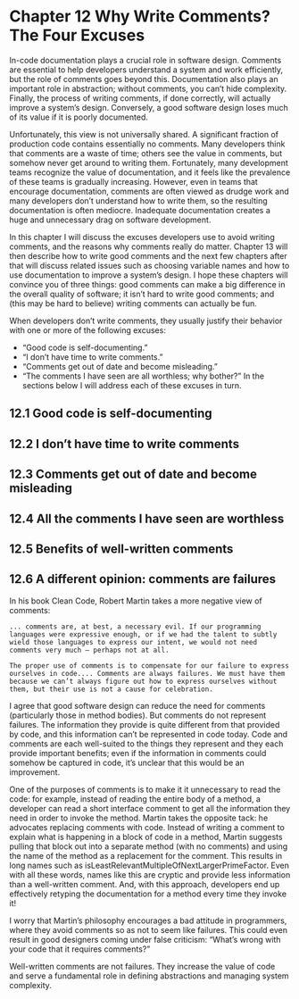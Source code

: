 # Chapter 12 Why Write Comments? The Four Excuses

In-code documentation plays a crucial role in software design. Comments are essential to help developers understand a system and work efficiently, but the role of comments goes beyond this. Documentation also plays an important role in abstraction; without comments, you can’t hide complexity. Finally, the process of writing comments, if done correctly, will actually improve a system’s design. Conversely, a good software design loses much of its value if it is poorly documented.

Unfortunately, this view is not universally shared. A significant fraction of production code contains essentially no comments. Many developers think that comments are a waste of time; others see the value in comments, but somehow never get around to writing them. Fortunately, many development teams recognize the value of documentation, and it feels like the prevalence of these teams is gradually increasing. However, even in teams that encourage documentation, comments are often viewed as drudge work and many developers don’t understand how to write them, so the resulting documentation is often mediocre. Inadequate documentation creates a huge and unnecessary drag on software development.

In this chapter I will discuss the excuses developers use to avoid writing comments, and the reasons why comments really do matter. Chapter 13 will then describe how to write good comments and the next few chapters after that will discuss related issues such as choosing variable names and how to use documentation to improve a system’s design. I hope these chapters will convince you of three things: good comments can make a big difference in the overall quality of software; it isn’t hard to write good comments; and (this may be hard to believe) writing comments can actually be fun.

When developers don’t write comments, they usually justify their behavior with one or more of the following excuses:

- “Good code is self-documenting.”
- “I don’t have time to write comments.”
- “Comments get out of date and become misleading.”
- “The comments I have seen are all worthless; why bother?” In the sections below I will address each of these excuses in turn.

## 12.1 Good code is self-documenting

## 12.2 I don’t have time to write comments

## 12.3 Comments get out of date and become misleading

## 12.4 All the comments I have seen are worthless

## 12.5 Benefits of well-written comments

## 12.6 A different opinion: comments are failures

In his book Clean Code, Robert Martin takes a more negative view of comments:

    ... comments are, at best, a necessary evil. If our programming languages were expressive enough, or if we had the talent to subtly wield those languages to express our intent, we would not need comments very much — perhaps not at all.

    The proper use of comments is to compensate for our failure to express ourselves in code.... Comments are always failures. We must have them because we can’t always figure out how to express ourselves without them, but their use is not a cause for celebration.

I agree that good software design can reduce the need for comments (particularly those in method bodies). But comments do not represent failures. The information they provide is quite different from that provided by code, and this information can’t be represented in code today. Code and comments are each well-suited to the things they represent and they each provide important benefits; even if the information in comments could somehow be captured in code, it’s unclear that this would be an improvement.

One of the purposes of comments is to make it it unnecessary to read the code: for example, instead of reading the entire body of a method, a developer can read a short interface comment to get all the information they need in order to invoke the method. Martin takes the opposite tack: he advocates replacing comments with code. Instead of writing a comment to explain what is happening in a block of code in a method, Martin suggests pulling that block out into a separate method (with no comments) and using the name of the method as a replacement for the comment. This results in long names such as isLeastRelevantMultipleOfNextLargerPrimeFactor. Even with all these words, names like this are cryptic and provide less information than a well-written comment. And, with this approach, developers end up effectively retyping the documentation for a method every time they invoke it!

I worry that Martin’s philosophy encourages a bad attitude in programmers, where they avoid comments so as not to seem like failures. This could even result in good designers coming under false criticism: “What’s wrong with your code that it requires comments?”

Well-written comments are not failures. They increase the value of code and serve a fundamental role in defining abstractions and managing system complexity.

